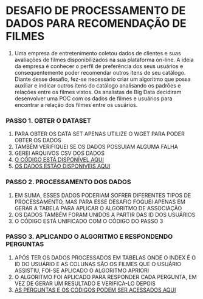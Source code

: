 # DESAFIO DE PROCESSAMENTO DE DADOS PARA RECOMENDAÇÃO DE FILMES
1. Uma empresa de entretenimento coletou dados de clientes e suas avaliações de 
filmes disponibilizados na sua plataforma on-line. A ideia da empresa é conhecer o 
perfil de preferência dos seus usuários e consequentemente poder recomendar 
outros itens de seu catálogo. Diante desse desafio, fez-se necessário criar um 
algoritmo que possa auxiliar e indicar outros itens do catálogo analisando os 
padrões e relações entre os filmes vistos. Os analistas de Big Data decidiram 
desenvolver uma POC com os dados de filmes e usuários para encontrar a relação 
dos filmes entre os usuários.

### PASSO 1. OBTER O DATASET 
1. PARA OBTER OS DATA SET APENAS UTILIZE O WGET PARA PODER OBTER OS DADOS
2. TAMBÉM VERIFIQUEI SE OS DADOS POSSUIAM ALGUMA FALHA
3. GEREI ARQUIVOS CSV DOS DADOS
4. [O CÓDIGO ESTÁ DISPONÍVEL AQUI](https://github.com/Antonio-Borges-Rufino/Big_data_recomendacao/blob/main/get_dataset_desafio_2.ipynb)
5. [OS DADOS ESTÃO DISPONIVEIS AQUI](https://github.com/Antonio-Borges-Rufino/Big_data_recomendacao)

### PASSO 2. PROCESSAMENTO DOS DADOS
1. EM SUMA, ESSES DADOS PODERIAM SOFRER DIFERENTES TIPOS DE PROCESSAMENTO, MAS PARA ESSE DESAFIO FOQUEI APENAS EM GERAR A TABELA PARA APLICAR O ALGORITMO DE ASSOCIAÇÃO
2. OS DADOS TAMBÉM FORAM UNIDOS A PARTIR DAS ID DOS USUÁRIOS
3. O CÓDIGO ESTÁ UNIFICADO COM O CÓDIGO DO PASSO 3

### PASSO 3. APLICANDO O ALGORITMO E RESPONDENDO PERGUNTAS
1. APÓS TER OS DADOS PROCESSADOS EM TABELAS ONDE O INDEX É O ID DO USUÁRIO E AS COLUNAS SÃO OS FILMES QUE O USUÁRIO ASSISTIU, FOI-SE APLICADO O ALGORITMO APRIORI
2. O ALGORITMO FOI APLICADO PARA RESPONDER CADA PERGUNTA, EM VEZ DE GERAR UM RESULTADO E VERIFICA-LO DEPOIS
3. [AS PERGUNTAS E OS CÓDIGOS PODEM SER ACESSADOS AQUI](https://github.com/Antonio-Borges-Rufino/Big_data_recomendacao/blob/main/resp_desafio_2.ipynb)

